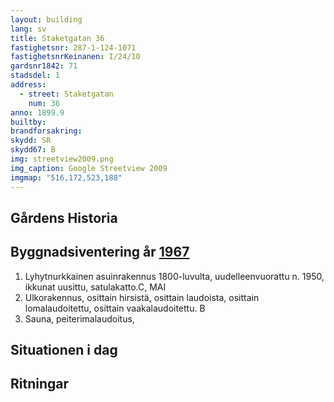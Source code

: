 ```yaml
---
layout: building
lang: sv
title: Staketgatan 36
fastighetsnr: 287-1-124-1071
fastighetsnrKeinanen: I/24/10
gardsnr1842: 71
stadsdel: 1
address:
  - street: Staketgatan
    num: 36
anno: 1899.9
builtby:
brandforsakring:
skydd: SR
skydd67: B
img: streetview2009.png
img_caption: Google Streetview 2009
imgmap: "516,172,523,188"
---
```


## Gårdens Historia


## Byggnadsiventering år <a href="/sources/keinanen_karki.pdf">1967</a>
1. Lyhytnurkkainen asuinrakennus 1800-luvulta, uudelleenvuorattu n. 1950, ikkunat uusittu, satulakatto.C, MAI
2. Ulkorakennus, osittain hirsistä, osittain laudoista, osittain lomalaudoitettu, osittain vaakalaudoitettu. B
3. Sauna, peiterimalaudoitus,

## Situationen i dag


## Ritningar
